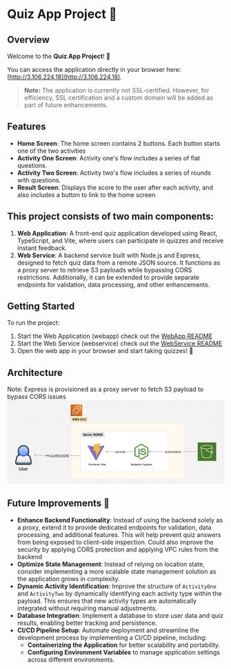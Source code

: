 # **Quiz App Project** 🎉

## **Overview**

Welcome to the **Quiz App Project**! 🚀

You can access the application directly in your browser here: [http://3.106.224.18](http://3.106.224.18).

> **Note:** The application is currently not SSL-certified. However, for efficiency, SSL certification and a custom domain will be added as part of future enhancements.

## Features

- **Home Screen**: The home screen contains 2 buttons. Each button starts one of the two activities
- **Activity One Screen**: Activity one's flow includes a series of flat questions.
- **Activity Two Screen**: Activity two's flow includes a series of rounds with questions.
- **Result Screen**: Displays the score to the user after each activity, and also includes a button to link to the home screen

## This project consists of two main components:

1. **Web Application**: A front-end quiz application developed using React, TypeScript, and Vite, where users can participate in quizzes and receive instant feedback.
2. **Web Service**: A backend service built with Node.js and Express, designed to fetch quiz data from a remote JSON source. It functions as a proxy server to retrieve S3 payloads while bypassing CORS restrictions. Additionally, it can be extended to provide separate endpoints for validation, data processing, and other enhancements.

## Getting Started

To run the project:

1. Start the Web Application (webapp) check out the [WebApp README](webapp/README.md)
2. Start the Web Service (webservice) check out the [WebService README](webservice/README.md)
3. Open the web app in your browser and start taking quizzes! 🎉

## Architecture

Note: Express is provisioned as a proxy server to fetch S3 payload to bypass CORS issues
![alt text](image.png)

## **Future Improvements** 🚀

- **Enhance Backend Functionality**: Instead of using the backend solely as a proxy, extend it to provide dedicated endpoints for validation, data processing, and additional features. This will help prevent quiz answers from being exposed to client-side inspection. Could also improve the security by applying CORS protection and applying VPC rules from the backend
- **Optimize State Management**: Instead of relying on location state, consider implementing a more scalable state management solution as the application grows in complexity.
- **Dynamic Activity Identification**: Improve the structure of `ActivityOne` and `ActivityTwo` by dynamically identifying each activity type within the payload. This ensures that new activity types are automatically integrated without requiring manual adjustments.
- **Database Integration**: Implement a database to store user data and quiz results, enabling better tracking and persistence.
- **CI/CD Pipeline Setup**: Automate deployment and streamline the development process by implementing a CI/CD pipeline, including:
  - **Containerizing the Application** for better scalability and portability.
  - **Configuring Environment Variables** to manage application settings across different environments.
